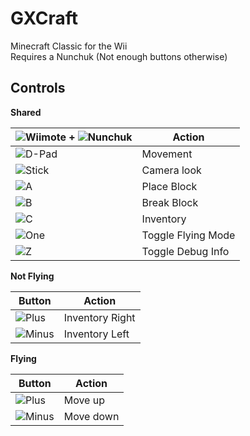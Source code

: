 GXCraft
=======

Minecraft Classic for the Wii  
Requires a Nunchuk (Not enough buttons otherwise)

Controls
--------

**Shared**

![Wiimote](http://wiibrew.org/w/images/thumb/8/8d/Wiimote.svg/8px-Wiimote.svg.png) + ![Nunchuk](http://wiibrew.org/w/images/thumb/a/a8/Nunchuck_alternative.svg/26px-Nunchuck_alternative.svg.png)| Action
--- | ---
![D-Pad](http://wiibrew.org/w/images/thumb/3/35/Wii_Remote_D-Pad.svg/30px-Wii_Remote_D-Pad.svg.png) | Movement
![Stick](http://wiibrew.org/w/images/thumb/2/2a/NunchcukControlStick.svg/30px-NunchcukControlStick.svg.png) | Camera look
![A](http://wiibrew.org/w/images/thumb/b/b8/ButtonA.svg/26px-ButtonA.svg.png) | Place Block
![B](http://wiibrew.org/w/images/thumb/e/ee/Wiimote_B_button.svg/24px-Wiimote_B_button.svg.png) | Break Block
![C](http://wiibrew.org/w/images/thumb/5/56/NunchukCButton.svg/24px-NunchukCButton.svg.png) | Inventory
![One](http://wiibrew.org/w/images/thumb/6/64/WiimoteButton1.svg/24px-WiimoteButton1.svg.png) | Toggle Flying Mode
![Z](http://wiibrew.org/w/images/thumb/2/2b/NunchuckZButton.svg/24px-NunchuckZButton.svg.png) | Toggle Debug Info

**Not Flying**

Button | Action
--- | ---
![Plus](http://wiibrew.org/w/images/thumb/9/96/Buttonplus.svg/24px-Buttonplus.svg.png) | Inventory Right
![Minus](http://wiibrew.org/w/images/thumb/5/53/Button-.svg/24px-Button-.svg.png) | Inventory Left

**Flying**

Button | Action
--- | ---
![Plus](http://wiibrew.org/w/images/thumb/9/96/Buttonplus.svg/24px-Buttonplus.svg.png) | Move up
![Minus](http://wiibrew.org/w/images/thumb/5/53/Button-.svg/24px-Button-.svg.png) | Move down
